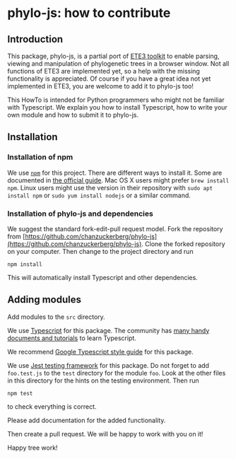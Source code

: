 # phylo-js: how to contribute

## Introduction

This package, phylo-js, is a partial port of [ETE3 toolkit](https://github.com/etetoolkit/ete) to enable parsing, viewing and manipulation of phylogenetic trees in a browser window.  Not all functions of ETE3 are implemented yet, so a help with the missing functionality is appreciated. Of course if you have a great idea not yet implemented in ETE3, you are welcome to add it to phylo-js too!

This HowTo is intended for Python programmers who might not be familiar with Typescript. We explain you how to install Typescript, how to write your own module and how to submit it to phylo-js.

## Installation

### Installation of npm

We use [`npm`](https://docs.npmjs.com/about-npm) for this project. There are different ways to install it. Some are documented in [the official guide](https://docs.npmjs.com/downloading-and-installing-node-js-and-npm). Mac OS X users might prefer `brew install npm`. Linux users might use the version in their repository with `sudo apt install npm` or `sudo yum install nodejs` or a similar command. 

### Installation of phylo-js and dependencies

We suggest the standard fork-edit-pull request model. Fork the repository from [https://github.com/chanzuckerberg/phylo-js](https://github.com/chanzuckerberg/phylo-js). Clone the forked repository on your computer. Then change to the project directory and run

    npm install
	
This will automatically install Typescript and other dependencies.

## Adding modules

Add modules to the `src` directory. 

We use [Typescript](https://www.typescriptlang.org/) for this package. The community has [many handy documents and tutorials](https://www.typescriptlang.org/docs/) to learn Typescript. 

We recommend [Google Typescript style guide](https://google.github.io/styleguide/tsguide.html) for this package. 

We use [Jest testing framework](https://jestjs.io/) for this package. Do not forget to add `foo.test.js` to the `test` directory for the module `foo`. Look at the other files in this directory for the hints on the testing environment.  Then run 

    npm test
	
to check everything is correct.

Please add documentation for the added functionality.

Then create a pull request.  We will be happy to work with you on it!

Happy tree work!
